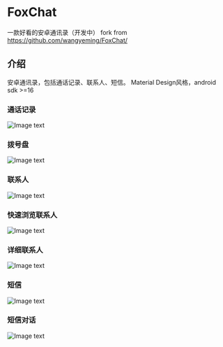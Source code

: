 # FoxChat
一款好看的安卓通讯录（开发中）
fork from https://github.com/wangyeming/FoxChat/

## 介绍
安卓通讯录，包括通话记录、联系人、短信。
Material Design风格，android sdk >=16

### 通话记录
![Image text](https://github.com/wangyeming/FoxChat/blob/develop/demo-picture/缩略图/pic-1.png)

### 拨号盘
![Image text](https://github.com/wangyeming/FoxChat/blob/develop/demo-picture/缩略图/pic-7.png)

### 联系人
![Image text](https://github.com/wangyeming/FoxChat/blob/develop/demo-picture/缩略图/pic-3.png)

### 快速浏览联系人
![Image text](https://github.com/wangyeming/FoxChat/blob/develop/demo-picture/缩略图/pic-5.png)

### 详细联系人
![Image text](https://github.com/wangyeming/FoxChat/blob/develop/demo-picture/缩略图/pic-6.png)

### 短信
![Image text](https://github.com/wangyeming/FoxChat/blob/develop/demo-picture/缩略图/pic-4.png)

### 短信对话
![Image text](https://github.com/wangyeming/FoxChat/blob/develop/demo-picture/缩略图/pic-2.png)
